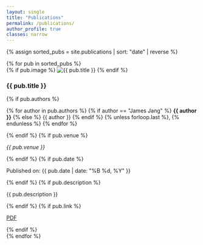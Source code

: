 ```yaml
---
layout: single
title: "Publications"
permalink: /publications/
author_profile: true
classes: narrow
---
```


{% assign sorted_pubs = site.publications | sort: "date" | reverse %}
<div class="publication-list">
  {% for pub in sorted_pubs %}
    <div class="publication-item">
      <div class="publication-image">
        {% if pub.image %}
          <img src="{{ pub.image | relative_url }}" alt="{{ pub.title }}">
        {% endif %}
      </div>
      <div class="publication-info">
        <h3 class="publication-title">{{ pub.title }}</h3>
        {% if pub.authors %}
          <p class="publication-authors">
            {% for author in pub.authors %}
              {% if author == "James Jang" %}
                <strong>{{ author }}</strong>
              {% else %}
                {{ author }}
              {% endif %}
              {% unless forloop.last %}, {% endunless %}
            {% endfor %}
          </p>
        {% endif %}
        {% if pub.venue %}
          <p class="publication-venue"><em>{{ pub.venue }}</em></p>
        {% endif %}
        {% if pub.date %}
          <p class="publication-date">Published on: {{ pub.date | date: "%B %d, %Y" }}</p>
        {% endif %}
        {% if pub.description %}
          <p class="publication-description">{{ pub.description }}</p>
        {% endif %}
        {% if pub.link %}
          <p class="publication-link"><a href="{{ pub.link }}" target="_blank">PDF</a></p>
        {% endif %}
      </div>
    </div>
  {% endfor %}
</div>
